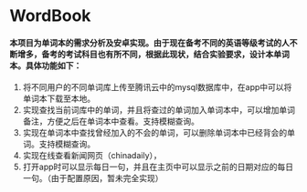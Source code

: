# WordBook
#### 本项目为单词本的需求分析及安卓实现。由于现在备考不同的英语等级考试的人不断增多，备考的考试科目也有所不同，根据此现状，结合实验要求，设计本单词本。具体功能如下：
1. 将不同用户的不同单词库上传至腾讯云中的mysql数据库中，在app中可以将单词本下载至本地。
2. 实现查找当前词库中的单词，并且将查过的单词加入单词本中，可以增加单词备注，方便之后在单词本中查看。支持模糊查询。
3. 实现在单词本中查找曾经加入的不会的单词，可以删除单词本中已经背会的单词。支持模糊查询。
4. 实现在线查看新闻网页（chinadaily），
5. 打开app时可以显示每日一句，并且在主页中可以显示之前的日期对应的每日一句。（由于配置原因，暂未完全实现）
